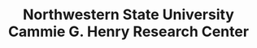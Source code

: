 ---
layout: repo
title: "Northwestern State University Cammie G. Henry Research Center"
id: 24985
permalink: repos/24985/
---